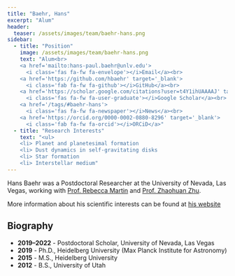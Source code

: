 ```yaml
---
title: "Baehr, Hans"
excerpt: "Alum"
header:
  teaser: /assets/images/team/baehr-hans.png
sidebar:
  - title: "Position"
    image: /assets/images/team/baehr-hans.png
    text: "Alum<br>
    <a href='mailto:hans-paul.baehr@unlv.edu'>
      <i class='fas fa-fw fa-envelope'></i>Email</a><br>
    <a href='https://github.com/hbaehr' target='_blank'>
      <i class='fab fa-fw fa-github'></i>GitHub</a><br>
    <a href='https://scholar.google.com/citations?user=t4Y1ihUAAAAJ' target='_blank'>
      <i class='fas fa-fw fa-user-graduate'></i>Google Scholar</a><br>
    <a href='/tags/#baehr-hans'>
      <i class='fas fa-fw fa-newspaper'></i>News</a><br>
    <a href='https://orcid.org/0000-0002-0880-8296' target='_blank'>
      <i class='fab fa-fw fa-orcid'></i>ORCiD</a>"
  - title: "Research Interests"
    text: "<ul>
    <li> Planet and planetesimal formation
    <li> Dust dynamics in self-gravitating disks
    <li> Star formation
    <li> Interstellar medium"
---
```


Hans Baehr was a Postdoctoral Researcher at the University of Nevada, Las Vegas, working with [Prof. Rebecca Martin](/team/martin-rebecca/) and [Prof. Zhaohuan Zhu](/team/zhu-zhaohuan/).

More information about his scientific interests can be found at <a href="https://hbaehr.github.io">his website</a>


## Biography
- __2019–2022__ - Postdoctoral Scholar, University of Nevada, Las Vegas
- __2019__ - Ph.D., Heidelberg University (Max Planck Institute for Astronomy)
- __2015__ - M.S., Heidelberg University
- __2012__ - B.S., University of Utah

